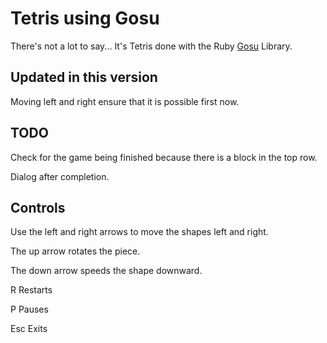 # Tetris using Gosu

There's not a lot to say... It's Tetris done with the Ruby
[Gosu](http://www.libgosu.org/) Library.

## Updated in this version

Moving left and right ensure that it is possible first now.

## TODO

Check for the game being finished because there is a block in the top row.

Dialog after completion.

## Controls

Use the left and right arrows to move the shapes left and right.

The up arrow rotates the piece.

The down arrow speeds the shape downward.

R   Restarts

P   Pauses

Esc Exits
